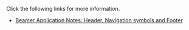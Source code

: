 Click the following links for more information.

- [Beamer Application Notes: Header, Navigation symbols and Footer]()